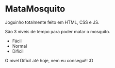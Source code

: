 # MataMosquito
Joguinho totalmente feito em HTML, CSS e JS.

São 3 niveis de tempo para poder matar o mosquito.
<ul>
  <li>Fácil</li>
  <li>Normal</li>
  <li>Difícil</li>
</ul>

O nível Difícil até hoje, nem eu consegui!! :D
